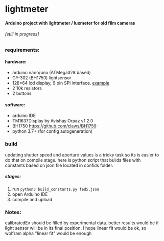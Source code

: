 # lightmeter

#### Arduino project with lightmeter / luxmeter for old film cameras

###### [still in progress]

### requirements: 
#### hardware:
- arduino nano/uno (ATMega328 based)
- GY-302 (BH1750) lightsensor
- 128*64 lcd display, 6 pin SPI interface. [example](https://aliexpress.ru/item/32812310477.html) 
- 2 10k resistors
- 2 buttons
#### software:
- arduino IDE
- TM1637Display by Avishay Orpaz v1.2.0
- BH1750 https://github.com/claws/BH1750
- python 3.7+ (for config autogeneration)

### build
updating shutter speed and aperture values is a tricky task so
its is easier to do that on compile stage. here is python script
that builds files with constants based on json file located in confids folder. 

##### stages:
1. run `python3 build_constants.py fed5.json`
2. open Arduino IDE
3. compile and upload

### Notes:

calibratedEv should be filled by experimental data. better results would be if light sensor will be in its final position.
I hope linear fit would be ok, so wolfram alpha "linear fit" would be enough
